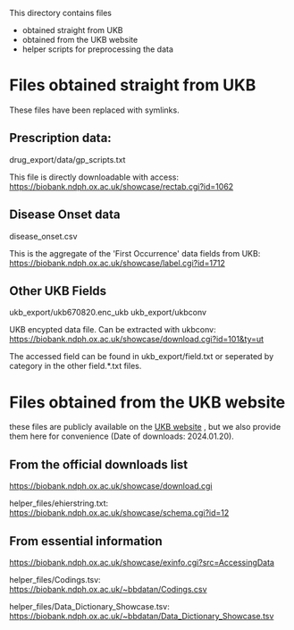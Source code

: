 This directory contains files
- obtained straight from UKB
- obtained from the UKB website
- helper scripts for preprocessing the data

# Files obtained straight from UKB

These files have been replaced with symlinks.

## Prescription data:
drug_export/data/gp_scripts.txt

This file is directly downloadable with access:
https://biobank.ndph.ox.ac.uk/showcase/rectab.cgi?id=1062

## Disease Onset data

disease_onset.csv

This is the aggregate of the 'First Occurrence' data fields from UKB:
https://biobank.ndph.ox.ac.uk/showcase/label.cgi?id=1712

## Other UKB Fields

ukb_export/ukb670820.enc_ukb
ukb_export/ukbconv

UKB encypted data file. Can be extracted with ukbconv:
https://biobank.ndph.ox.ac.uk/showcase/download.cgi?id=101&ty=ut

The accessed field can be found in ukb_export/field.txt or seperated by category in the other
field.*.txt files.

# Files obtained from the UKB website

these files are publicly available on the [UKB website](https://biobank.ndph.ox.ac.uk/showcase/index.cgi)
, but we also provide them here for convenience (Date of downloads: 2024.01.20).

## From the official downloads list
https://biobank.ndph.ox.ac.uk/showcase/download.cgi

helper_files/ehierstring.txt: https://biobank.ndph.ox.ac.uk/showcase/schema.cgi?id=12 

## From essential information
https://biobank.ndph.ox.ac.uk/showcase/exinfo.cgi?src=AccessingData

helper_files/Codings.tsv: https://biobank.ndph.ox.ac.uk/~bbdatan/Codings.csv

helper_files/Data_Dictionary_Showcase.tsv: https://biobank.ndph.ox.ac.uk/~bbdatan/Data_Dictionary_Showcase.tsv








